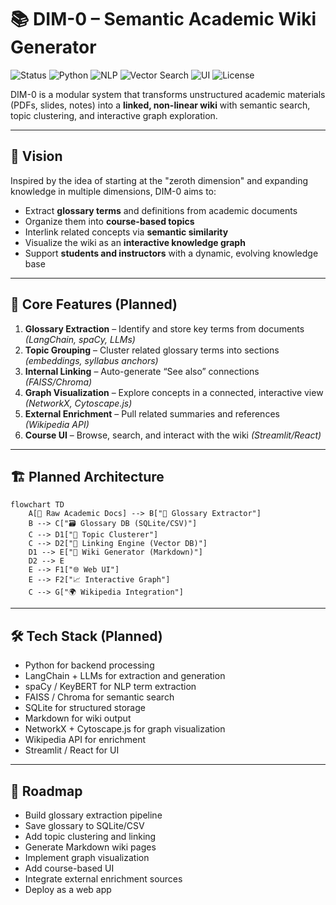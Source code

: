 # 📚 DIM-0 – Semantic Academic Wiki Generator

![Status](https://img.shields.io/badge/status-in%20progress-yellow)
![Python](https://img.shields.io/badge/python-3.10%2B-blue)
![NLP](https://img.shields.io/badge/NLP-spaCy%20%7C%20LangChain-green)
![Vector Search](https://img.shields.io/badge/vector%20search-FAISS%20%7C%20Chroma-orange)
![UI](https://img.shields.io/badge/UI-Streamlit%20%7C%20React-lightgrey)
![License](https://img.shields.io/badge/license-MIT-brightgreen)


DIM-0 is a modular system that transforms unstructured academic materials (PDFs, slides, notes) into a **linked, non-linear wiki** with semantic search, topic clustering, and interactive graph exploration.

---

## 🚀 Vision

Inspired by the idea of starting at the "zeroth dimension" and expanding knowledge in multiple dimensions, DIM-0 aims to:
- Extract **glossary terms** and definitions from academic documents
- Organize them into **course-based topics**
- Interlink related concepts via **semantic similarity**
- Visualize the wiki as an **interactive knowledge graph**
- Support **students and instructors** with a dynamic, evolving knowledge base

---

## 🧠 Core Features (Planned)

1. **Glossary Extraction** – Identify and store key terms from documents *(LangChain, spaCy, LLMs)*
2. **Topic Grouping** – Cluster related glossary terms into sections *(embeddings, syllabus anchors)*
3. **Internal Linking** – Auto-generate “See also” connections *(FAISS/Chroma)*
4. **Graph Visualization** – Explore concepts in a connected, interactive view *(NetworkX, Cytoscape.js)*
5. **External Enrichment** – Pull related summaries and references *(Wikipedia API)*
6. **Course UI** – Browse, search, and interact with the wiki *(Streamlit/React)*

---

## 🏗️ Planned Architecture

```mermaid
flowchart TD
    A[📄 Raw Academic Docs] --> B["🧠 Glossary Extractor"]
    B --> C["🗃️ Glossary DB (SQLite/CSV)"]
    C --> D1["📂 Topic Clusterer"]
    C --> D2["🔗 Linking Engine (Vector DB)"]
    D1 --> E["📝 Wiki Generator (Markdown)"]
    D2 --> E
    E --> F1["🌐 Web UI"]
    E --> F2["📈 Interactive Graph"]
    C --> G["🌍 Wikipedia Integration"]
```

---

## 🛠️ Tech Stack (Planned)
-	Python for backend processing
- 	LangChain + LLMs for extraction and generation
- 	spaCy / KeyBERT for NLP term extraction
- 	FAISS / Chroma for semantic search
- 	SQLite for structured storage
- 	Markdown for wiki output
- 	NetworkX + Cytoscape.js for graph visualization
- 	Wikipedia API for enrichment
- 	Streamlit / React for UI

---

## 📍 Roadmap
- Build glossary extraction pipeline
- Save glossary to SQLite/CSV
- Add topic clustering and linking
- Generate Markdown wiki pages
- Implement graph visualization
- Add course-based UI
- Integrate external enrichment sources
- Deploy as a web app

